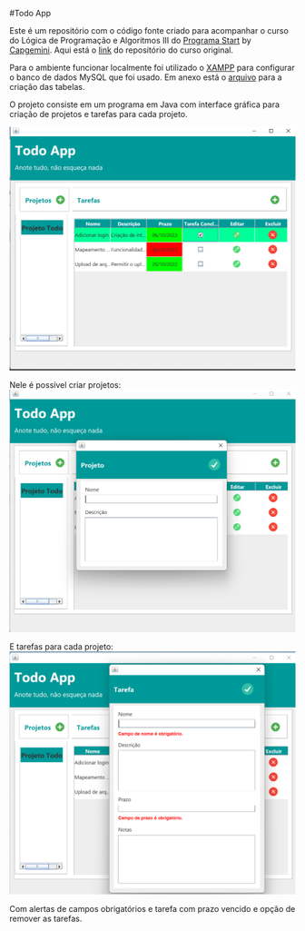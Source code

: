 #Todo App

Este é um repositório com o código fonte criado para acompanhar o curso do Lógica de Programação e Algoritmos III do [Programa Start](start) by [Capgemini](capgemini).
Aqui está o [link] do repositório do curso original.

Para o ambiente funcionar localmente foi utilizado o [XAMPP](xampp) para configurar o banco de dados MySQL que foi usado.
Em anexo está o [arquivo](sql) para a criação das tabelas.

O projeto consiste em um programa em Java com interface gráfica para criação de projetos e tarefas para cada projeto.

![inicial](/imagens/inicial.png)

Nele é possível criar projetos:
![projetos](/imagens/projeto.png)

E tarefas para cada projeto:
![projetos](/imagens/tarefa.png)

Com alertas de campos obrigatórios e tarefa com prazo vencido e opção de remover as tarefas.

[capgemini]: https://www.capgemini.com/br-pt/
[start]: http://capgeminischool.brazilsouth.cloudapp.azure.com/course/view.php?id=21
[xampp]: https://www.apachefriends.org/pt_br/index.html
[sql]: todoapp.sql
[link]: https://github.com/marciomichelluzzi/logicaDeProgramacao-III/tree/main/exerciciosResolvidos/Workspace/TodoApp
